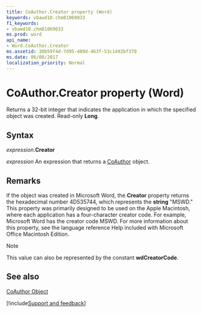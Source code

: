 ```yaml
---
title: CoAuthor.Creator property (Word)
keywords: vbawd10.chm81069033
f1_keywords:
- vbawd10.chm81069033
ms.prod: word
api_name:
- Word.CoAuthor.Creator
ms.assetid: 30b59f4d-7d95-409d-463f-53c1492bf370
ms.date: 06/08/2017
localization_priority: Normal
---
```



# CoAuthor.Creator property (Word)

Returns a 32-bit integer that indicates the application in which the specified object was created. Read-only  **Long**.


## Syntax

_expression_.**Creator**

 _expression_ An expression that returns a [CoAuthor](./Word.CoAuthor.md) object.


## Remarks

If the object was created in Microsoft Word, the  **Creator** property returns the hexadecimal number 4D535744, which represents the **string** "MSWD." This property was primarily designed to be used on the Apple Macintosh, where each application has a four-character creator code. For example, Microsoft Word has the creator code MSWD. For more information about this property, see the language reference Help included with Microsoft Office Macintosh Edition.


> [!NOTE] 
> This value can also be represented by the constant **wdCreatorCode**.


## See also


[CoAuthor Object](Word.CoAuthor.md)

[!include[Support and feedback](~/includes/feedback-boilerplate.md)]